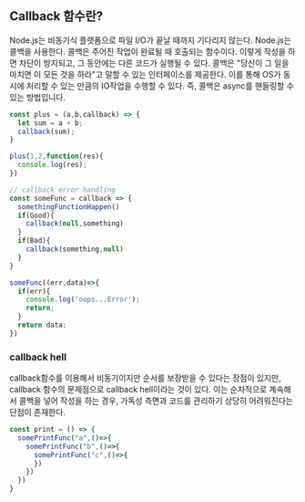 ## Callback 함수란?
Node.js는 비동기식 플랫폼으로 파일 I/O가 끝날 때까지 기다리지 않는다. Node.js는 콜백을 사용한다. 콜백은 주어진 작업이 완료될 때 호출되는 함수이다. 이렇게 작성을 하면 차단이 방지되고, 그 동안에는
다른 코드가 실행될 수 있다. 콜백은 "당신이 그 일을 마치면 이 모든 것을 하라"고 말할 수 있는 인터페이스를 제공한다. 이를 통해 OS가 동시에 처리할 수 있는 만큼의 IO작업을 수행할 수 있다.
즉, 콜백은 async를 핸들링할 수 있는 방법입니다.

```js
const plus = (a,b,callback) => {
  let sum = a + b;
  callback(sum);
}

plus(1,2,function(res){
  console.log(res);  
})

// callback error handling
const someFunc = callback => {
  somethingFunctionHappen()
  if(Good){
    callback(null,something)
  }
  if(Bad){
    callback(something,null)
  }
}

someFunc((err,data)=>{
  if(err){
    console.log('oops...Error');
    return;
  }
  return data;
})
```
### callback hell
callback함수를 이용해서 비동기이지만 순서를 보장받을 수 있다는 장점이 있지만, callback 함수의 문제점으로 callback hell이라는 것이 있다. 이는 순차적으로 계속해서 콜백을 넣어 작성을 하는 경우,
가독성 측면과 코드를 관리하기 상당히 어려워진다는 단점이 존재한다.
```js
const print = () => {
  somePrintFunc("a",()=>{
    somePrintFunc("b",()=>{
      somePrintFunc("c",()=>{
      })
    })
  })
}
```
 
